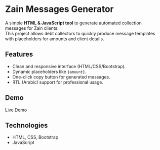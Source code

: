 
# Zain Messages Generator

A simple **HTML & JavaScript tool** to generate automated collection messages for Zain clients.  
This project allows debt collectors to quickly produce message templates with placeholders for amounts and client details.

## Features
- Clean and responsive interface (HTML/CSS/Bootstrap).
- Dynamic placeholders like `{amount}`.
- One-click copy button for generated messages.
- RTL (Arabic) support for professional usage.

## Demo
[Live Demo](https://username.github.io/zain-messages)

## Technologies
- HTML, CSS, Bootstrap
- JavaScript
